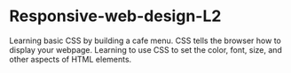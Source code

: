 # Responsive-web-design-L2
Learning basic CSS by building a cafe menu.
CSS tells the browser how to display your webpage. Learning to use CSS to set the color, font, size, and other aspects of HTML elements.
